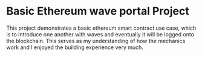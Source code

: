 # Basic Ethereum wave portal Project

This project demonstrates a basic ethereum smart contract use case, which is to introduce one another with waves and eventually it will be logged onto the blockchain. This serves as my understanding of how the mechanics work and I enjoyed the building experience very much. 
